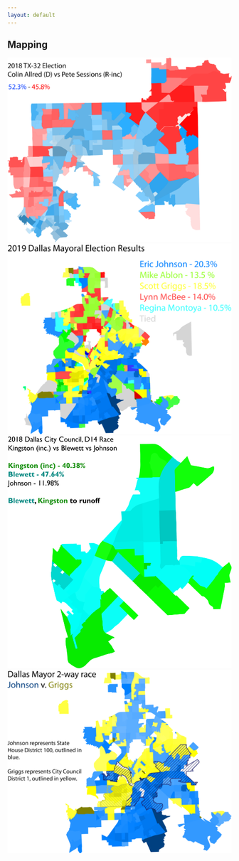 ```yaml
---
layout: default
---
```


## Mapping

<img src="tx32.png">
<img src="dallas_mayor.png">
<img src="c14.png">
<img src="2 party.png">